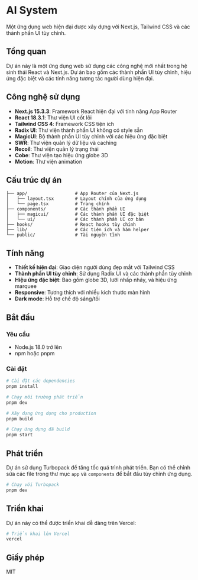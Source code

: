 # AI System

Một ứng dụng web hiện đại được xây dựng với Next.js, Tailwind CSS và các thành phần UI tùy chỉnh.

## Tổng quan

Dự án này là một ứng dụng web sử dụng các công nghệ mới nhất trong hệ sinh thái React và Next.js. Dự án bao gồm các thành phần UI tùy chỉnh, hiệu ứng đặc biệt và các tính năng tương tác người dùng hiện đại.

## Công nghệ sử dụng

- **Next.js 15.3.3**: Framework React hiện đại với tính năng App Router
- **React 18.3.1**: Thư viện UI cốt lõi
- **Tailwind CSS 4**: Framework CSS tiện ích
- **Radix UI**: Thư viện thành phần UI không có style sẵn
- **MagicUI**: Bộ thành phần UI tùy chỉnh với các hiệu ứng đặc biệt
- **SWR**: Thư viện quản lý dữ liệu và caching
- **Recoil**: Thư viện quản lý trạng thái
- **Cobe**: Thư viện tạo hiệu ứng globe 3D
- **Motion**: Thư viện animation

## Cấu trúc dự án

```
├── app/                  # App Router của Next.js
│   ├── layout.tsx        # Layout chính của ứng dụng
│   └── page.tsx          # Trang chính
├── components/           # Các thành phần UI
│   ├── magicui/          # Các thành phần UI đặc biệt
│   └── ui/               # Các thành phần UI cơ bản
├── hooks/                # React hooks tùy chỉnh
├── lib/                  # Các tiện ích và hàm helper
└── public/               # Tài nguyên tĩnh
```

## Tính năng

- **Thiết kế hiện đại**: Giao diện người dùng đẹp mắt với Tailwind CSS
- **Thành phần UI tùy chỉnh**: Sử dụng Radix UI và các thành phần tùy chỉnh
- **Hiệu ứng đặc biệt**: Bao gồm globe 3D, lưới nhấp nháy, và hiệu ứng marquee
- **Responsive**: Tương thích với nhiều kích thước màn hình
- **Dark mode**: Hỗ trợ chế độ sáng/tối

## Bắt đầu

### Yêu cầu

- Node.js 18.0 trở lên
- npm hoặc pnpm

### Cài đặt

```bash
# Cài đặt các dependencies
pnpm install

# Chạy môi trường phát triển
pnpm dev

# Xây dựng ứng dụng cho production
pnpm build

# Chạy ứng dụng đã build
pnpm start
```

## Phát triển

Dự án sử dụng Turbopack để tăng tốc quá trình phát triển. Bạn có thể chỉnh sửa các file trong thư mục `app` và `components` để bắt đầu tùy chỉnh ứng dụng.

```bash
# Chạy với Turbopack
pnpm dev
```

## Triển khai

Dự án này có thể được triển khai dễ dàng trên Vercel:

```bash
# Triển khai lên Vercel
vercel
```

## Giấy phép

MIT